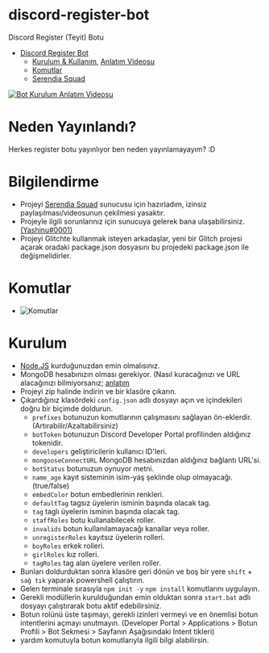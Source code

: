 # discord-register-bot

 Discord Register (Teyit) Botu
 
 - [Discord Register Bot](#discord-register-bot)
    - [Kurulum & Kullanım](#kurulum), [Anlatım Videosu](https://youtu.be/iC4plq2h5pI)
    - [Komutlar](#komutlar)
    - [Serendia Squad](https://discord.gg/ZBmhQ2T)
 
 [![Bot Kurulum Anlatım Videosu](https://yashinu.is-inside.me/Hnda0el9.png)](https://youtu.be/iC4plq2h5pI)
    
    
# Neden Yayınlandı?
 Herkes register botu yayınlıyor ben neden yayınlamayayım? :D

# Bilgilendirme
* Projeyi [Serendia Squad](https://discord.gg/ZBmhQ2T) sunucusu için hazırladım, izinsiz paylaşılması/videosunun çekilmesi yasaktır.
* Projeyle ilgili sorunlarınız için sunucuya gelerek bana ulaşabilirsiniz. [(Yashinu#0001)](https://discord.com/users/367679437816463360)
* Projeyi Glitchte kullanmak isteyen arkadaşlar, yeni bir Glitch projesi açarak oradaki package.json dosyasını bu projedeki package.json ile değişmelidirler.

# Komutlar
* ![Komutlar](https://yashinu.is-inside.me/3CjBhRNr.png)

# Kurulum
* [Node.JS](https://nodejs.org/en/) kurduğunuzdan emin olmalısınız.
* MongoDB hesabınızın olması gerekiyor. (Nasıl kuracağınızı ve URL alacağınızı bilmiyorsanız; [anlatım](https://youtu.be/yG6105VL8H4)
* Projeyi zip halinde indirin ve bir klasöre çıkarın.
* Çıkardığınız klasördeki `config.json` adlı dosyayı açın ve içindekileri doğru bir biçimde doldurun.
  * `prefixes` botunuzun komutlarının çalışmasını sağlayan ön-eklerdir. (Artırabilir/Azaltabilirsiniz)
  * `botToken` botunuzun Discord Developer Portal profilinden aldığınız tokenidir.
  * `developers` geliştiricilerin kullanıcı ID'leri.
  * `mongooseConnectURL` MongoDB hesabınızdan aldığınız bağlantı URL'si.
  * `botStatus` botunuzun oynuyor metni.
  * `name_age` kayıt sisteminin isim-yaş şeklinde olup olmayacağı. (true/false)
  * `embedColor` botun embedlerinin renkleri.
  * `defaultTag` tagsız üyelerin isminin başında olacak tag.
  * `tag` taglı üyelerin isminin başında olacak tag.
  * `staffRoles` botu kullanabilecek roller.
  * `invalids` botun kullanılamayacağı kanallar veya roller.
  * `unregisterRoles` kayıtsız üyelerin rolleri.
  * `boyRoles` erkek rolleri.
  * `girlRoles` kız rolleri.
  * `tagRoles` tag alan üyelere verilen roller.
* Bunları doldurduktan sonra klasöre geri dönün ve boş bir yere `shift` + `sağ tık` yaparak powershell çalıştırın.
* Gelen terminale sırasıyla `npm init -y` `npm install` komutlarını uygulayın.
* Gerekli modüllerin kurulduğundan emin olduktan sonra `start.bat` adlı dosyayı çalıştırarak botu aktif edebilirsiniz.
* Botun rolünü üste taşımayı, gerekli izinleri vermeyi ve en önemlisi botun intentlerini açmayı unutmayın. (Developer Portal > Applications > Botun Profili > Bot Sekmesi > Sayfanın Aşağısındaki Intent tikleri)
* yardım komutuyla botun komutlarıyla ilgili bilgi alabilirsin.
